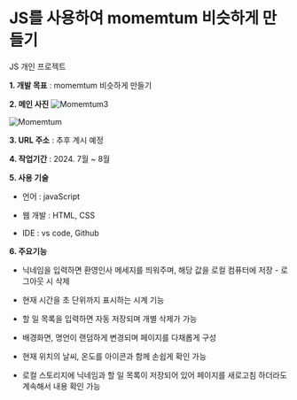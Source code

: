 # JS를 사용하여 momemtum 비슷하게 만들기
JS 개인 프로젝트

**1. 개발 목표** : momemtum 비슷하게 만들기

**2. 메인 사진**
![Momemtum3](https://github.com/user-attachments/assets/4b3bba9d-9b31-4565-8033-00934a11ad42)

![Momemtum](https://github.com/user-attachments/assets/bdfaf0b6-fd1b-4e77-8a2b-f32303efaf7e)

**3. URL 주소** : 추후 계시 예정

**4. 작업기간** : 2024. 7월 ~ 8월

**5. 사용 기술**

- 언어 : javaScript

- 웹 개발 : HTML, CSS

- IDE : vs code, Github

**6. 주요기능**

- 닉네임을 입력하면 환영인사 메세지를 띄워주며, 해당 값을 로컬 컴퓨터에 저장 - 로그아웃 시 삭제

- 현재 시간을 초 단위까지 표시하는 시계 기능

- 할 일 목록을 입력하면 자동 저장되며 개별 삭제가 가능

- 배경화면, 명언이 랜덤하게 변경되며 페이지를 다채롭게 구성

- 현재 위치의 날씨, 온도를 아이콘과 함께 손쉽게 확인 가능

- 로컬 스토리지에 닉네임과 할 일 목록이 저장되어 있어 페이지를 새로고침 하더라도 계속해서 내용 확인 가능

